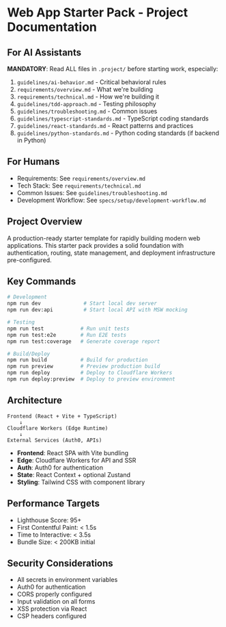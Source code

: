 # Web App Starter Pack - Project Documentation

## For AI Assistants
**MANDATORY**: Read ALL files in `.project/` before starting work, especially:
1. `guidelines/ai-behavior.md` - Critical behavioral rules
2. `requirements/overview.md` - What we're building
3. `requirements/technical.md` - How we're building it
4. `guidelines/tdd-approach.md` - Testing philosophy
5. `guidelines/troubleshooting.md` - Common issues
6. `guidelines/typescript-standards.md` - TypeScript coding standards
7. `guidelines/react-standards.md` - React patterns and practices
8. `guidelines/python-standards.md` - Python coding standards (if backend in Python)

## For Humans
- Requirements: See `requirements/overview.md`  
- Tech Stack: See `requirements/technical.md`
- Common Issues: See `guidelines/troubleshooting.md`
- Development Workflow: See `specs/setup/development-workflow.md`

## Project Overview
A production-ready starter template for rapidly building modern web applications. This starter pack provides a solid foundation with authentication, routing, state management, and deployment infrastructure pre-configured.

## Key Commands
```bash
# Development
npm run dev              # Start local dev server
npm run dev:api          # Start local API with MSW mocking

# Testing
npm run test            # Run unit tests
npm run test:e2e        # Run E2E tests
npm run test:coverage   # Generate coverage report

# Build/Deploy
npm run build           # Build for production
npm run preview         # Preview production build
npm run deploy          # Deploy to Cloudflare Workers
npm run deploy:preview  # Deploy to preview environment
```

## Architecture
```
Frontend (React + Vite + TypeScript)
    ↓
Cloudflare Workers (Edge Runtime)
    ↓
External Services (Auth0, APIs)
```

- **Frontend**: React SPA with Vite bundling
- **Edge**: Cloudflare Workers for API and SSR
- **Auth**: Auth0 for authentication
- **State**: React Context + optional Zustand
- **Styling**: Tailwind CSS with component library

## Performance Targets
- Lighthouse Score: 95+
- First Contentful Paint: < 1.5s
- Time to Interactive: < 3.5s
- Bundle Size: < 200KB initial

## Security Considerations
- All secrets in environment variables
- Auth0 for authentication
- CORS properly configured
- Input validation on all forms
- XSS protection via React
- CSP headers configured